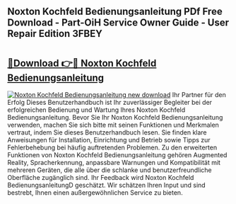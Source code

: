 ## Noxton Kochfeld Bedienungsanleitung PDf Free Download - Part-OiH Service Owner Guide - User Repair Edition 3FBEY

# <h2><a href="http://df3wy4g.blite.top/?on=Noxton+Kochfeld+Bedienungsanleitung">🔗Download 👉🔴 Noxton Kochfeld Bedienungsanleitung</a></h2>

[![Noxton Kochfeld Bedienungsanleitung new download](https://i.imgur.com/lujVjoI.png)](http://df3wy4g.blite.top/?on=Noxton+Kochfeld+Bedienungsanleitung)
Ihr Partner für den Erfolg Dieses Benutzerhandbuch ist Ihr zuverlässiger Begleiter bei der erfolgreichen Bedienung und Wartung Ihres Noxton Kochfeld Bedienungsanleitung. Bevor Sie Ihr Noxton Kochfeld Bedienungsanleitung verwenden, machen Sie sich bitte mit seinen Funktionen und Merkmalen vertraut, indem Sie dieses Benutzerhandbuch lesen. Sie finden klare Anweisungen für Installation, Einrichtung und Betrieb sowie Tipps zur Fehlerbehebung bei häufig auftretenden Problemen. Zu den erweiterten Funktionen von Noxton Kochfeld Bedienungsanleitung gehören Augmented Reality, Spracherkennung, anpassbare Warnungen und Kompatibilität mit mehreren Geräten, die alle über die schlanke und benutzerfreundliche Oberfläche zugänglich sind. Ihr Feedback wird Noxton Kochfeld BedienungsanleitungD geschätzt. Wir schätzen Ihren Input und sind bestrebt, Ihnen einen außergewöhnlichen Service zu bieten.
